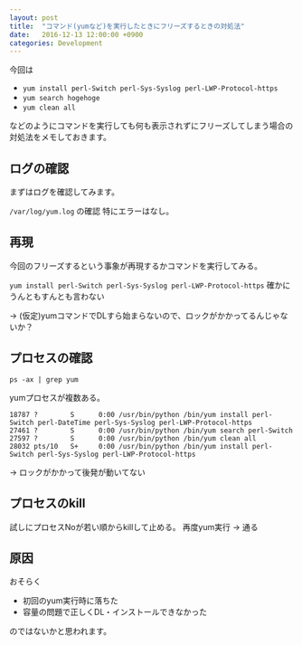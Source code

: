 ```yaml
---
layout: post
title:  "コマンド(yumなど)を実行したときにフリーズするときの対処法"
date:   2016-12-13 12:00:00 +0900
categories: Development
---
```


今回は

- `yum install perl-Switch perl-Sys-Syslog perl-LWP-Protocol-https`
- `yum search hogehoge`
- `yum clean all`

などのようにコマンドを実行しても何も表示されずにフリーズしてしまう場合の対処法をメモしておきます。

## ログの確認
 
まずはログを確認してみます。

`/var/log/yum.log` の確認
特にエラーはなし。

## 再現

今回のフリーズするという事象が再現するかコマンドを実行してみる。

`yum install perl-Switch perl-Sys-Syslog perl-LWP-Protocol-https`
確かにうんともすんとも言わない

→ (仮定)yumコマンドでDLすら始まらないので、ロックがかかってるんじゃないか？

## プロセスの確認

`ps -ax | grep yum`

yumプロセスが複数ある。

```
18787 ?        S      0:00 /usr/bin/python /bin/yum install perl-Switch perl-DateTime perl-Sys-Syslog perl-LWP-Protocol-https
27461 ?        S      0:00 /usr/bin/python /bin/yum search perl-Switch
27597 ?        S      0:00 /usr/bin/python /bin/yum clean all
28032 pts/10   S+     0:00 /usr/bin/python /bin/yum install perl-Switch perl-Sys-Syslog perl-LWP-Protocol-https
```

→ ロックがかかって後発が動いてない

## プロセスのkill

試しにプロセスNoが若い順からkillして止める。
再度yum実行
→ 通る

## 原因

おそらく

- 初回のyum実行時に落ちた
- 容量の問題で正しくDL・インストールできなかった

のではないかと思われます。